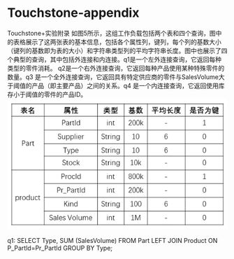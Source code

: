 # Touchstone-appendix
Touchstone+实验附录
如图5所示，这组工作负载包括两个表和四个查询，图中的表格展示了这两张表的基本信息，包括各个属性列，键列，每个列的基数大小（键列的基数即为表的大小）和字符串类型列的平均字符串长度。图中也展示了四个典型的查询，其中包括外连接和内连接。q1是一个左外连接查询，它返回每种类型的零件消耗。 q2是一个右外连接查询，它返回每种产品使用某种特殊零件的数量。q3 是一个全外连接查询，它返回具有特定供应商的零件与SalesVolume大于阈值的产品（即主要产品）之间的关系。q4 是一个内连接查询，它返回使用库存小于阈值的零件的产品ID。
![image](https://github.com/smartgood1/Touchstone-appendix/blob/main/%E5%AE%9E%E9%AA%8C%E8%B4%9F%E8%BD%BD.png)

q1: SELECT Type, SUM (SalesVolume) FROM Part LEFT JOIN Product ON P_Partld=Pr_Partld GROUP BY Type;
